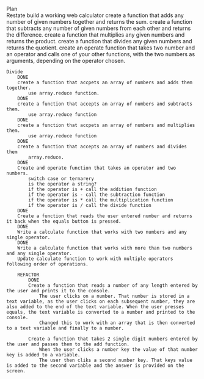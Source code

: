 Plan   
    Restate
        build a working web calculator
            create a function that adds any number of given numbers together and returns the sum.
            create a function that subtracts any number of given numbers from each other and returns the difference.
            create a function that multiplies any given numbers and returns the product.
            create a function that divides any given numbers and returns the quotient. 
            create an operate function that takes two number and an operator and calls one of your other functions, with the two numbers as arguments, depending on the operator chosen. 


    Divide
        DONE
        create a function that accpets an array of numbers and adds them together. 
            use array.reduce function. 
        DONE
        create a function that accepts an array of numbers and subtracts them. 
            use array.reduce function
        DONE
        create a function that accpets an array of numbers and multiplies them. 
            use array.reduce function 
        DONE
        create a function that accepts an array of numbers and divides them
            array.reduce.
        DONE
        Create and operate function that takes an operator and two numbers. 
            switch case or ternarery
            is the operator a string?
            if the operator is + call the addition function
            if the operator is - call the subtraction function
            if the operator is * call the multiplication function
            if the operator is / call the divide function
        DONE
        Create a function that reads the user entered number and returns it back when the equals button is pressed. 
        DONE
        Write a calculate function that works with two numbers and any single operator.
        DONE
        Write a calculate function that works with more than two numbers and any single operator.
        Update calculate function to work with multiple operators following order of operations.

        REFACTOR
            DONE
            Create a function that reads a number of any length entered by the user and prints it to the console.
                The user clicks on a number. That number is stored in a text variable, as the user clicks on each subsequent number, they are also added to the end of the text variable. When the user presses equals, the text variable is converted to a number and printed to the console. 
                Changed this to work with an array that is then converted to a text variable and finally to a number. 

            Create a function that takes 2 single digit numbers entered by the user and passes them to the add function. 
                When the user clicks a number key the value of that number key is added to a variable. 
                The user then cliks a second number key. That keys value is added to the second variable and the answer is provided on the screen.
        

